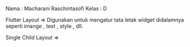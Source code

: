 Nama : Macharani Raschintasofi
Kelas : D

Flutter Layout
=>
Digunakan untuk mengatur tata letak widget didalamnya seperti imange , text , style , dll.

Single Child Layout
=>
